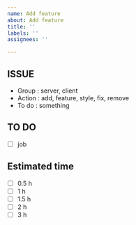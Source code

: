 ```yaml
---
name: Add feature
about: Add feature
title: ''
labels: ''
assignees: ''

---
```


## ISSUE
+ Group : server, client
+ Action : add, feature, style, fix, remove
+ To do : something

## TO DO
- [ ] job

## Estimated time
- [ ] 0.5 h
- [ ] 1 h
- [ ] 1.5 h
- [ ] 2 h
- [ ] 3 h
